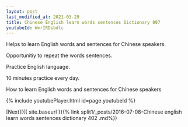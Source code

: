 ```yaml
---
layout: post
last_modified_at: 2021-03-29
title: Chinese English learn words sentences Dictionary 897 
youtubeId: WmrIRDsbdlc
---
```

 
 
Helps to learn English words and sentences for Chinese speakers.

Opportunitiy to repeat the words sentences. 

Practice English language. 
 
10 minutes practice every day. 
 
How to learn English words and sentences for Chinese speakers 
 
{% include youtubePlayer.html id=page.youtubeId %}
 
 
[Next]({{ site.baseurl }}{% link  split1/_posts/2016-07-08-Chinese english learn words sentences dictionary 402 .md%})
 
